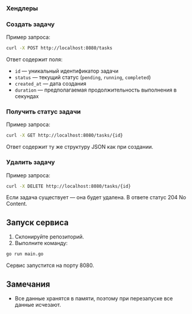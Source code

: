 ### Хендлеры

### Создать задачу

Пример запроса:
```bash
curl -X POST http://localhost:8080/tasks
```

Ответ содержит поля:
- `id` — уникальный идентификатор задачи  
- `status` — текущий статус (`pending`, `running`, `completed`)  
- `created_at` — дата создания  
- `duration` — предполагаемая продолжительность выполнения в секундах  

### Получить статус задачи

Пример запроса:
```bash
curl -X GET http://localhost:8080/tasks/{id}
```

Ответ содержит ту же структуру JSON как при создании.

### Удалить задачу

Пример запроса:
```bash
curl -X DELETE http://localhost:8080/tasks/{id}
```

Если задача существует — она будет удалена. В ответе статус 204 No Content.

## Запуск сервиса

1. Склонируйте репозиторий.
2. Выполните команду:

```bash
go run main.go
```

Сервис запустится на порту 8080.

## Замечания

- Все данные хранятся в памяти, поэтому при перезапуске все данные исчезают.

